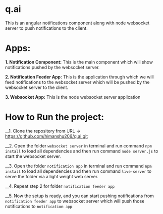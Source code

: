 # q.ai
This is an angular notifications component along with node websocket server to push notifications to the client.

# Apps:
__1. Notification Component:__ This is the main component which will show notifications pushed by the websocket server.

__2. Notification Feeder App:__ This is the application through which we will feed notifications to the websocket server which will be pushed by the websocket server to the client.

__3. Websocket App:__ This is the node websocket server application 



# How to Run the project:
__1. Clone the repository from URL -> https://github.com/himanshu206/q.ai.git

__2. Open the folder `websocket server` in terminal and run command `npm install` to load all dependencies and then run command `node server.js` to start the websocket server.

__3. Open the folder `notification app` in terminal and run command `npm install` to load all dependencies and then run command `live-server` to serve the folder via a light weight web server.

__4. Repeat step 2 for folder `notification feeder app`

__5. Now the setup is ready, and you can start pushing notifications from `notification feeder app` to websocket server which will push those notifications to `notification app`


